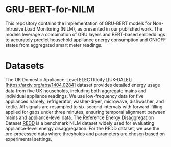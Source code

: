 # GRU-BERT-for-NILM
This repository contains the implementation of GRU-BERT models for Non-Intrusive Load Monitoring (NILM), as presented in our published work. The models leverage a combination of  GRU layers and BERT-based embeddings to accurately predict household appliance energy consumption and ON/OFF states from aggregated smart meter readings.
# Datasets
The UK Domestic Appliance-Level ELECTRIcity [(UK-DALE)][https://arxiv.org/abs/1404.0284] dataset provides detailed energy usage data from five UK households, including both aggregate mains and individual appliance readings. We use low-frequency data for five appliances namely, refrigerator, washer-dryer, microwave, dishwasher, and kettle. All signals are resampled to six-second intervals with forward-filling applied for gaps under three minutes, ensuring temporal alignment between mains and appliance-level data.
The Reference Energy Disaggregation Dataset [REDD]([https://github.com/inesylla/energy-disaggregation-DL]) is a benchmark NILM dataset widely used for evaluating appliance-level energy disaggregation. For the REDD dataset, we use the pre-processed data where thresholds and parameters are chosen based on experimental settings.

